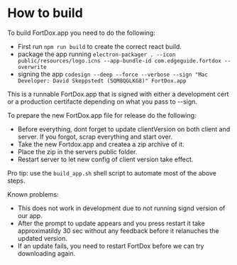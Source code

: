# How to build

To build FortDox.app you need to do the following:

- First run `npm run build` to create the correct react build.
- package the app running `electron-packager . --icon public/resources/logo.icns --app-bundle-id com.edgeguide.fortdox --overwrite`
- signing the app `codesign --deep --force --verbose --sign "Mac Developer: David Skeppstedt (SQM8QGLKG8)" FortDox.app`

This is a runnable FortDox.app that is signed with either a development cert or a production certifacte depending on what you pass to --sign.

To prepare the new FortDox.app file for release do the following:

- Before everything, dont forget to update clientVersion on both client and server. If you forgot, scrap everything and start over.
- Take the new Fortdox.app and createa a zip archive of it.
- Place the zip in the servers public folder.
- Restart server to let new config of client version take effect.

Pro tip:
use the `build_app.sh` shell script to automate most of the above steps.

Known problems:

- This does not work in development due to not running signd version of our app.
- After the prompt to update appears and you press restart it take approximatildy 30 sec without any feedback before it relanuches the updated version.
- If an update fails, you need to restart FortDox before we can try downloading again.
